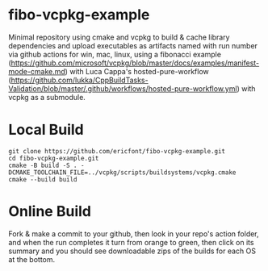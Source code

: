 # fibo-vcpkg-example
Minimal repository using cmake and vcpkg to build & cache library dependencies and upload executables as artifacts named with run number via github actions for win, mac, linux, using a fibonacci example (https://github.com/microsoft/vcpkg/blob/master/docs/examples/manifest-mode-cmake.md) with Luca Cappa's hosted-pure-workflow (https://github.com/lukka/CppBuildTasks-Validation/blob/master/.github/workflows/hosted-pure-workflow.yml) with vcpkg as a submodule.

# Local Build

```
git clone https://github.com/ericfont/fibo-vcpkg-example.git
cd fibo-vcpkg-example.git
cmake -B build -S . -DCMAKE_TOOLCHAIN_FILE=../vcpkg/scripts/buildsystems/vcpkg.cmake
cmake --build build
```

# Online Build
Fork & make a commit to your github, then look in your repo's action folder, and when the run completes it turn from orange to green, then click on its summary and you should see downloadable zips of the builds for each OS at the bottom.
